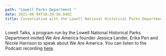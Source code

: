 ```yaml
---
path: "Lowell Parks Department "
date: 2021-06-04T18:29:58.848Z
title: Conversation with the Lowell National Historical Parks Department
---
```

Lowell Talks, a program run by the Lowell National Historical Parks Department invited We Are America founder Jessica Lander, Erika Pen and Nicole Harrison to speak about We Are America. You can listen to the Podcast recording [here](https://www.nps.gov/podcasts/lowell-talks-a-community-conversation.htm).